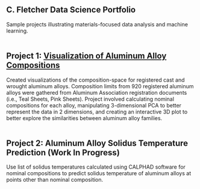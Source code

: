## C. Fletcher Data Science Portfolio
Sample projects illustrating materials-focused data analysis and machine learning.
<br>
<br>

Project 1: [Visualization of Aluminum Alloy Compositions](https://nbviewer.org/github/fletcherMSE/al_comp/blob/main/composition.ipynb)
---
Created visualizations of the composition-space for registered cast and wrought aluminum alloys. Composition limits from 920 registered aluminum alloys were gathered from Aluminum Association registration documents (i.e., Teal Sheets, Pink Sheets). Project involved calculating nominal compositions for each alloy, manipulating 3-dimensional PCA to better represent the data in 2 dimensions, and creating an interactive 3D plot to better explore the similarities between aluminum alloy families.
<br>
<br>

Project 2: Aluminum Alloy Solidus Temperature Prediction (Work In Progress)
---
Use list of solidus temperatures calculated using CALPHAD software for nominal compositions to predict solidus temperature of aluminum alloys at points other than nominal composition.



